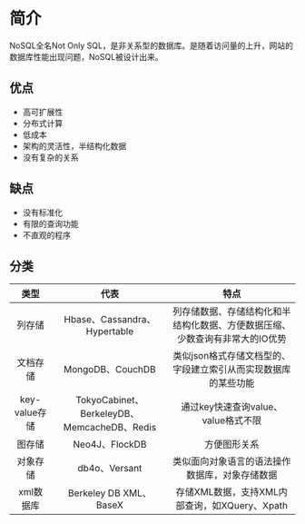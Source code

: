 # 简介

NoSQL全名Not Only SQL，是非关系型的数据库。是随着访问量的上升，网站的数据库性能出现问题，NoSQL被设计出来。

## 优点

* 高可扩展性
* 分布式计算
* 低成本
* 架构的灵活性，半结构化数据
* 没有复杂的关系

## 缺点

* 没有标准化
* 有限的查询功能
* 不直观的程序

## 分类

| 类型 | 代表 | 特点 |
| :---: | :---: | :---: |
| 列存储 | Hbase、Cassandra、Hypertable | 列存储数据、存储结构化和半结构化数据、方便数据压缩、少数查询有非常大的IO优势 |
| 文档存储 | MongoDB、CouchDB | 类似json格式存储文档型的、字段建立索引从而实现数据库的某些功能 |
| key-value存储 | TokyoCabinet、BerkeleyDB、MemcacheDB、Redis | 通过key快速查询value、value格式不限 |
| 图存储 | Neo4J、FlockDB | 方便图形关系 |
| 对象存储 | db4o、Versant | 类似面向对象语言的语法操作数据库，对象存储数据 |
| xml数据库 | Berkeley DB XML、BaseX | 存储XML数据，支持XML内部查询，如XQuery、Xpath |



